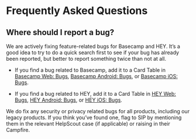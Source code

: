 # Frequently Asked Questions

## Where should I report a bug?

We are actively fixing feature-related bugs for Basecamp and HEY. It’s a good idea to try to do a quick search first to see if your bug has already been reported, but better to report something twice than not at all.

* If you find a bug related to Basecamp, add it to a Card Table in [Basecamp Web: Bugs](https://3.basecamp.com/2914079/buckets/27616576/card_tables/5283140222), [Basecamp Android: Bugs](https://3.basecamp.com/2914079/buckets/22423009/card_tables/5474038695), or [Basecamp iOS: Bugs](https://3.basecamp.com/2914079/buckets/22423009/card_tables/5474039085).

* If you find a bug related to HEY, add it to a Card Table in [HEY Web: Bugs](https://3.basecamp.com/2914079/buckets/27616606/card_tables/5283362086), [HEY Android: Bugs](https://3.basecamp.com/2914079/buckets/22423010/card_tables/5211886028), or [HEY iOS: Bugs](https://3.basecamp.com/2914079/buckets/22423010/card_tables/5474046818).

We do fix any security or privacy related bugs for all products, including our legacy products. If you think you’ve found one, flag to SIP by mentioning them in the relevant HelpScout case (if applicable) or raising in their Campfire.
